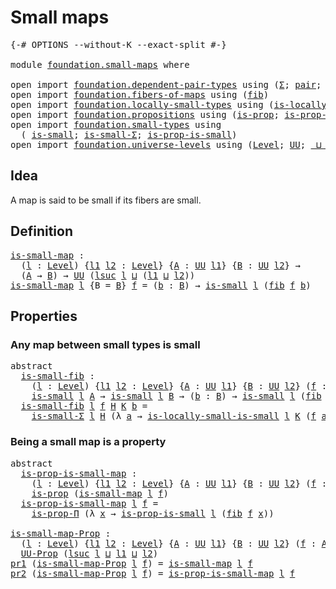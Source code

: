 # Small maps

<pre class="Agda"><a id="23" class="Symbol">{-#</a> <a id="27" class="Keyword">OPTIONS</a> <a id="35" class="Pragma">--without-K</a> <a id="47" class="Pragma">--exact-split</a> <a id="61" class="Symbol">#-}</a>

<a id="66" class="Keyword">module</a> <a id="73" href="foundation.small-maps.html" class="Module">foundation.small-maps</a> <a id="95" class="Keyword">where</a>

<a id="102" class="Keyword">open</a> <a id="107" class="Keyword">import</a> <a id="114" href="foundation.dependent-pair-types.html" class="Module">foundation.dependent-pair-types</a> <a id="146" class="Keyword">using</a> <a id="152" class="Symbol">(</a><a id="153" href="foundation-core.dependent-pair-types.html#515" class="Record">Σ</a><a id="154" class="Symbol">;</a> <a id="156" href="foundation-core.dependent-pair-types.html#588" class="InductiveConstructor">pair</a><a id="160" class="Symbol">;</a> <a id="162" href="foundation-core.dependent-pair-types.html#605" class="Field">pr1</a><a id="165" class="Symbol">;</a> <a id="167" href="foundation-core.dependent-pair-types.html#617" class="Field">pr2</a><a id="170" class="Symbol">)</a>
<a id="172" class="Keyword">open</a> <a id="177" class="Keyword">import</a> <a id="184" href="foundation.fibers-of-maps.html" class="Module">foundation.fibers-of-maps</a> <a id="210" class="Keyword">using</a> <a id="216" class="Symbol">(</a><a id="217" href="foundation-core.fibers-of-maps.html#942" class="Function">fib</a><a id="220" class="Symbol">)</a>
<a id="222" class="Keyword">open</a> <a id="227" class="Keyword">import</a> <a id="234" href="foundation.locally-small-types.html" class="Module">foundation.locally-small-types</a> <a id="265" class="Keyword">using</a> <a id="271" class="Symbol">(</a><a id="272" href="foundation.locally-small-types.html#1055" class="Function">is-locally-small-is-small</a><a id="297" class="Symbol">)</a>
<a id="299" class="Keyword">open</a> <a id="304" class="Keyword">import</a> <a id="311" href="foundation.propositions.html" class="Module">foundation.propositions</a> <a id="335" class="Keyword">using</a> <a id="341" class="Symbol">(</a><a id="342" href="foundation-core.propositions.html#1309" class="Function">is-prop</a><a id="349" class="Symbol">;</a> <a id="351" href="foundation-core.propositions.html#6158" class="Function">is-prop-Π</a><a id="360" class="Symbol">;</a> <a id="362" href="foundation-core.propositions.html#1393" class="Function">UU-Prop</a><a id="369" class="Symbol">)</a>
<a id="371" class="Keyword">open</a> <a id="376" class="Keyword">import</a> <a id="383" href="foundation.small-types.html" class="Module">foundation.small-types</a> <a id="406" class="Keyword">using</a>
  <a id="414" class="Symbol">(</a> <a id="416" href="foundation.small-types.html#1594" class="Function">is-small</a><a id="424" class="Symbol">;</a> <a id="426" href="foundation.small-types.html#3054" class="Function">is-small-Σ</a><a id="436" class="Symbol">;</a> <a id="438" href="foundation.small-types.html#5053" class="Function">is-prop-is-small</a><a id="454" class="Symbol">)</a>
<a id="456" class="Keyword">open</a> <a id="461" class="Keyword">import</a> <a id="468" href="foundation.universe-levels.html" class="Module">foundation.universe-levels</a> <a id="495" class="Keyword">using</a> <a id="501" class="Symbol">(</a><a id="502" href="Agda.Primitive.html#597" class="Postulate">Level</a><a id="507" class="Symbol">;</a> <a id="509" href="foundation-core.universe-levels.html#235" class="Primitive">UU</a><a id="511" class="Symbol">;</a> <a id="513" href="Agda.Primitive.html#810" class="Primitive Operator">_⊔_</a><a id="516" class="Symbol">;</a> <a id="518" href="Agda.Primitive.html#780" class="Primitive">lsuc</a><a id="522" class="Symbol">)</a>
</pre>
## Idea

A map is said to be small if its fibers are small.

## Definition

<pre class="Agda"><a id="is-small-map"></a><a id="613" href="foundation.small-maps.html#613" class="Function">is-small-map</a> <a id="626" class="Symbol">:</a>
  <a id="630" class="Symbol">(</a><a id="631" href="foundation.small-maps.html#631" class="Bound">l</a> <a id="633" class="Symbol">:</a> <a id="635" href="Agda.Primitive.html#597" class="Postulate">Level</a><a id="640" class="Symbol">)</a> <a id="642" class="Symbol">{</a><a id="643" href="foundation.small-maps.html#643" class="Bound">l1</a> <a id="646" href="foundation.small-maps.html#646" class="Bound">l2</a> <a id="649" class="Symbol">:</a> <a id="651" href="Agda.Primitive.html#597" class="Postulate">Level</a><a id="656" class="Symbol">}</a> <a id="658" class="Symbol">{</a><a id="659" href="foundation.small-maps.html#659" class="Bound">A</a> <a id="661" class="Symbol">:</a> <a id="663" href="foundation-core.universe-levels.html#235" class="Primitive">UU</a> <a id="666" href="foundation.small-maps.html#643" class="Bound">l1</a><a id="668" class="Symbol">}</a> <a id="670" class="Symbol">{</a><a id="671" href="foundation.small-maps.html#671" class="Bound">B</a> <a id="673" class="Symbol">:</a> <a id="675" href="foundation-core.universe-levels.html#235" class="Primitive">UU</a> <a id="678" href="foundation.small-maps.html#646" class="Bound">l2</a><a id="680" class="Symbol">}</a> <a id="682" class="Symbol">→</a>
  <a id="686" class="Symbol">(</a><a id="687" href="foundation.small-maps.html#659" class="Bound">A</a> <a id="689" class="Symbol">→</a> <a id="691" href="foundation.small-maps.html#671" class="Bound">B</a><a id="692" class="Symbol">)</a> <a id="694" class="Symbol">→</a> <a id="696" href="foundation-core.universe-levels.html#235" class="Primitive">UU</a> <a id="699" class="Symbol">(</a><a id="700" href="Agda.Primitive.html#780" class="Primitive">lsuc</a> <a id="705" href="foundation.small-maps.html#631" class="Bound">l</a> <a id="707" href="Agda.Primitive.html#810" class="Primitive Operator">⊔</a> <a id="709" class="Symbol">(</a><a id="710" href="foundation.small-maps.html#643" class="Bound">l1</a> <a id="713" href="Agda.Primitive.html#810" class="Primitive Operator">⊔</a> <a id="715" href="foundation.small-maps.html#646" class="Bound">l2</a><a id="717" class="Symbol">))</a>
<a id="720" href="foundation.small-maps.html#613" class="Function">is-small-map</a> <a id="733" href="foundation.small-maps.html#733" class="Bound">l</a> <a id="735" class="Symbol">{</a><a id="736" class="Argument">B</a> <a id="738" class="Symbol">=</a> <a id="740" href="foundation.small-maps.html#740" class="Bound">B</a><a id="741" class="Symbol">}</a> <a id="743" href="foundation.small-maps.html#743" class="Bound">f</a> <a id="745" class="Symbol">=</a> <a id="747" class="Symbol">(</a><a id="748" href="foundation.small-maps.html#748" class="Bound">b</a> <a id="750" class="Symbol">:</a> <a id="752" href="foundation.small-maps.html#740" class="Bound">B</a><a id="753" class="Symbol">)</a> <a id="755" class="Symbol">→</a> <a id="757" href="foundation.small-types.html#1594" class="Function">is-small</a> <a id="766" href="foundation.small-maps.html#733" class="Bound">l</a> <a id="768" class="Symbol">(</a><a id="769" href="foundation-core.fibers-of-maps.html#942" class="Function">fib</a> <a id="773" href="foundation.small-maps.html#743" class="Bound">f</a> <a id="775" href="foundation.small-maps.html#748" class="Bound">b</a><a id="776" class="Symbol">)</a>
</pre>
## Properties

### Any map between small types is small

<pre class="Agda"><a id="848" class="Keyword">abstract</a>
  <a id="is-small-fib"></a><a id="859" href="foundation.small-maps.html#859" class="Function">is-small-fib</a> <a id="872" class="Symbol">:</a>
    <a id="878" class="Symbol">(</a><a id="879" href="foundation.small-maps.html#879" class="Bound">l</a> <a id="881" class="Symbol">:</a> <a id="883" href="Agda.Primitive.html#597" class="Postulate">Level</a><a id="888" class="Symbol">)</a> <a id="890" class="Symbol">{</a><a id="891" href="foundation.small-maps.html#891" class="Bound">l1</a> <a id="894" href="foundation.small-maps.html#894" class="Bound">l2</a> <a id="897" class="Symbol">:</a> <a id="899" href="Agda.Primitive.html#597" class="Postulate">Level</a><a id="904" class="Symbol">}</a> <a id="906" class="Symbol">{</a><a id="907" href="foundation.small-maps.html#907" class="Bound">A</a> <a id="909" class="Symbol">:</a> <a id="911" href="foundation-core.universe-levels.html#235" class="Primitive">UU</a> <a id="914" href="foundation.small-maps.html#891" class="Bound">l1</a><a id="916" class="Symbol">}</a> <a id="918" class="Symbol">{</a><a id="919" href="foundation.small-maps.html#919" class="Bound">B</a> <a id="921" class="Symbol">:</a> <a id="923" href="foundation-core.universe-levels.html#235" class="Primitive">UU</a> <a id="926" href="foundation.small-maps.html#894" class="Bound">l2</a><a id="928" class="Symbol">}</a> <a id="930" class="Symbol">(</a><a id="931" href="foundation.small-maps.html#931" class="Bound">f</a> <a id="933" class="Symbol">:</a> <a id="935" href="foundation.small-maps.html#907" class="Bound">A</a> <a id="937" class="Symbol">→</a> <a id="939" href="foundation.small-maps.html#919" class="Bound">B</a><a id="940" class="Symbol">)</a> <a id="942" class="Symbol">→</a>
    <a id="948" href="foundation.small-types.html#1594" class="Function">is-small</a> <a id="957" href="foundation.small-maps.html#879" class="Bound">l</a> <a id="959" href="foundation.small-maps.html#907" class="Bound">A</a> <a id="961" class="Symbol">→</a> <a id="963" href="foundation.small-types.html#1594" class="Function">is-small</a> <a id="972" href="foundation.small-maps.html#879" class="Bound">l</a> <a id="974" href="foundation.small-maps.html#919" class="Bound">B</a> <a id="976" class="Symbol">→</a> <a id="978" class="Symbol">(</a><a id="979" href="foundation.small-maps.html#979" class="Bound">b</a> <a id="981" class="Symbol">:</a> <a id="983" href="foundation.small-maps.html#919" class="Bound">B</a><a id="984" class="Symbol">)</a> <a id="986" class="Symbol">→</a> <a id="988" href="foundation.small-types.html#1594" class="Function">is-small</a> <a id="997" href="foundation.small-maps.html#879" class="Bound">l</a> <a id="999" class="Symbol">(</a><a id="1000" href="foundation-core.fibers-of-maps.html#942" class="Function">fib</a> <a id="1004" href="foundation.small-maps.html#931" class="Bound">f</a> <a id="1006" href="foundation.small-maps.html#979" class="Bound">b</a><a id="1007" class="Symbol">)</a>
  <a id="1011" href="foundation.small-maps.html#859" class="Function">is-small-fib</a> <a id="1024" href="foundation.small-maps.html#1024" class="Bound">l</a> <a id="1026" href="foundation.small-maps.html#1026" class="Bound">f</a> <a id="1028" href="foundation.small-maps.html#1028" class="Bound">H</a> <a id="1030" href="foundation.small-maps.html#1030" class="Bound">K</a> <a id="1032" href="foundation.small-maps.html#1032" class="Bound">b</a> <a id="1034" class="Symbol">=</a>
    <a id="1040" href="foundation.small-types.html#3054" class="Function">is-small-Σ</a> <a id="1051" href="foundation.small-maps.html#1024" class="Bound">l</a> <a id="1053" href="foundation.small-maps.html#1028" class="Bound">H</a> <a id="1055" class="Symbol">(λ</a> <a id="1058" href="foundation.small-maps.html#1058" class="Bound">a</a> <a id="1060" class="Symbol">→</a> <a id="1062" href="foundation.locally-small-types.html#1055" class="Function">is-locally-small-is-small</a> <a id="1088" href="foundation.small-maps.html#1024" class="Bound">l</a> <a id="1090" href="foundation.small-maps.html#1030" class="Bound">K</a> <a id="1092" class="Symbol">(</a><a id="1093" href="foundation.small-maps.html#1026" class="Bound">f</a> <a id="1095" href="foundation.small-maps.html#1058" class="Bound">a</a><a id="1096" class="Symbol">)</a> <a id="1098" href="foundation.small-maps.html#1032" class="Bound">b</a><a id="1099" class="Symbol">)</a>
</pre>
### Being a small map is a property

<pre class="Agda"><a id="1151" class="Keyword">abstract</a>
  <a id="is-prop-is-small-map"></a><a id="1162" href="foundation.small-maps.html#1162" class="Function">is-prop-is-small-map</a> <a id="1183" class="Symbol">:</a>
    <a id="1189" class="Symbol">(</a><a id="1190" href="foundation.small-maps.html#1190" class="Bound">l</a> <a id="1192" class="Symbol">:</a> <a id="1194" href="Agda.Primitive.html#597" class="Postulate">Level</a><a id="1199" class="Symbol">)</a> <a id="1201" class="Symbol">{</a><a id="1202" href="foundation.small-maps.html#1202" class="Bound">l1</a> <a id="1205" href="foundation.small-maps.html#1205" class="Bound">l2</a> <a id="1208" class="Symbol">:</a> <a id="1210" href="Agda.Primitive.html#597" class="Postulate">Level</a><a id="1215" class="Symbol">}</a> <a id="1217" class="Symbol">{</a><a id="1218" href="foundation.small-maps.html#1218" class="Bound">A</a> <a id="1220" class="Symbol">:</a> <a id="1222" href="foundation-core.universe-levels.html#235" class="Primitive">UU</a> <a id="1225" href="foundation.small-maps.html#1202" class="Bound">l1</a><a id="1227" class="Symbol">}</a> <a id="1229" class="Symbol">{</a><a id="1230" href="foundation.small-maps.html#1230" class="Bound">B</a> <a id="1232" class="Symbol">:</a> <a id="1234" href="foundation-core.universe-levels.html#235" class="Primitive">UU</a> <a id="1237" href="foundation.small-maps.html#1205" class="Bound">l2</a><a id="1239" class="Symbol">}</a> <a id="1241" class="Symbol">(</a><a id="1242" href="foundation.small-maps.html#1242" class="Bound">f</a> <a id="1244" class="Symbol">:</a> <a id="1246" href="foundation.small-maps.html#1218" class="Bound">A</a> <a id="1248" class="Symbol">→</a> <a id="1250" href="foundation.small-maps.html#1230" class="Bound">B</a><a id="1251" class="Symbol">)</a> <a id="1253" class="Symbol">→</a>
    <a id="1259" href="foundation-core.propositions.html#1309" class="Function">is-prop</a> <a id="1267" class="Symbol">(</a><a id="1268" href="foundation.small-maps.html#613" class="Function">is-small-map</a> <a id="1281" href="foundation.small-maps.html#1190" class="Bound">l</a> <a id="1283" href="foundation.small-maps.html#1242" class="Bound">f</a><a id="1284" class="Symbol">)</a>
  <a id="1288" href="foundation.small-maps.html#1162" class="Function">is-prop-is-small-map</a> <a id="1309" href="foundation.small-maps.html#1309" class="Bound">l</a> <a id="1311" href="foundation.small-maps.html#1311" class="Bound">f</a> <a id="1313" class="Symbol">=</a>
    <a id="1319" href="foundation-core.propositions.html#6158" class="Function">is-prop-Π</a> <a id="1329" class="Symbol">(λ</a> <a id="1332" href="foundation.small-maps.html#1332" class="Bound">x</a> <a id="1334" class="Symbol">→</a> <a id="1336" href="foundation.small-types.html#5053" class="Function">is-prop-is-small</a> <a id="1353" href="foundation.small-maps.html#1309" class="Bound">l</a> <a id="1355" class="Symbol">(</a><a id="1356" href="foundation-core.fibers-of-maps.html#942" class="Function">fib</a> <a id="1360" href="foundation.small-maps.html#1311" class="Bound">f</a> <a id="1362" href="foundation.small-maps.html#1332" class="Bound">x</a><a id="1363" class="Symbol">))</a>

<a id="is-small-map-Prop"></a><a id="1367" href="foundation.small-maps.html#1367" class="Function">is-small-map-Prop</a> <a id="1385" class="Symbol">:</a>
  <a id="1389" class="Symbol">(</a><a id="1390" href="foundation.small-maps.html#1390" class="Bound">l</a> <a id="1392" class="Symbol">:</a> <a id="1394" href="Agda.Primitive.html#597" class="Postulate">Level</a><a id="1399" class="Symbol">)</a> <a id="1401" class="Symbol">{</a><a id="1402" href="foundation.small-maps.html#1402" class="Bound">l1</a> <a id="1405" href="foundation.small-maps.html#1405" class="Bound">l2</a> <a id="1408" class="Symbol">:</a> <a id="1410" href="Agda.Primitive.html#597" class="Postulate">Level</a><a id="1415" class="Symbol">}</a> <a id="1417" class="Symbol">{</a><a id="1418" href="foundation.small-maps.html#1418" class="Bound">A</a> <a id="1420" class="Symbol">:</a> <a id="1422" href="foundation-core.universe-levels.html#235" class="Primitive">UU</a> <a id="1425" href="foundation.small-maps.html#1402" class="Bound">l1</a><a id="1427" class="Symbol">}</a> <a id="1429" class="Symbol">{</a><a id="1430" href="foundation.small-maps.html#1430" class="Bound">B</a> <a id="1432" class="Symbol">:</a> <a id="1434" href="foundation-core.universe-levels.html#235" class="Primitive">UU</a> <a id="1437" href="foundation.small-maps.html#1405" class="Bound">l2</a><a id="1439" class="Symbol">}</a> <a id="1441" class="Symbol">(</a><a id="1442" href="foundation.small-maps.html#1442" class="Bound">f</a> <a id="1444" class="Symbol">:</a> <a id="1446" href="foundation.small-maps.html#1418" class="Bound">A</a> <a id="1448" class="Symbol">→</a> <a id="1450" href="foundation.small-maps.html#1430" class="Bound">B</a><a id="1451" class="Symbol">)</a> <a id="1453" class="Symbol">→</a>
  <a id="1457" href="foundation-core.propositions.html#1393" class="Function">UU-Prop</a> <a id="1465" class="Symbol">(</a><a id="1466" href="Agda.Primitive.html#780" class="Primitive">lsuc</a> <a id="1471" href="foundation.small-maps.html#1390" class="Bound">l</a> <a id="1473" href="Agda.Primitive.html#810" class="Primitive Operator">⊔</a> <a id="1475" href="foundation.small-maps.html#1402" class="Bound">l1</a> <a id="1478" href="Agda.Primitive.html#810" class="Primitive Operator">⊔</a> <a id="1480" href="foundation.small-maps.html#1405" class="Bound">l2</a><a id="1482" class="Symbol">)</a>
<a id="1484" href="foundation-core.dependent-pair-types.html#605" class="Field">pr1</a> <a id="1488" class="Symbol">(</a><a id="1489" href="foundation.small-maps.html#1367" class="Function">is-small-map-Prop</a> <a id="1507" href="foundation.small-maps.html#1507" class="Bound">l</a> <a id="1509" href="foundation.small-maps.html#1509" class="Bound">f</a><a id="1510" class="Symbol">)</a> <a id="1512" class="Symbol">=</a> <a id="1514" href="foundation.small-maps.html#613" class="Function">is-small-map</a> <a id="1527" href="foundation.small-maps.html#1507" class="Bound">l</a> <a id="1529" href="foundation.small-maps.html#1509" class="Bound">f</a>
<a id="1531" href="foundation-core.dependent-pair-types.html#617" class="Field">pr2</a> <a id="1535" class="Symbol">(</a><a id="1536" href="foundation.small-maps.html#1367" class="Function">is-small-map-Prop</a> <a id="1554" href="foundation.small-maps.html#1554" class="Bound">l</a> <a id="1556" href="foundation.small-maps.html#1556" class="Bound">f</a><a id="1557" class="Symbol">)</a> <a id="1559" class="Symbol">=</a> <a id="1561" href="foundation.small-maps.html#1162" class="Function">is-prop-is-small-map</a> <a id="1582" href="foundation.small-maps.html#1554" class="Bound">l</a> <a id="1584" href="foundation.small-maps.html#1556" class="Bound">f</a>
</pre>